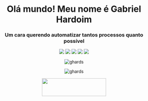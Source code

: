 <h1 align="center">Olá mundo! Meu nome é Gabriel Hardoim</h1>
<h3 align="center">Um cara querendo automatizar tantos processos quanto possível</h3>
<p align="center">
  <a href="https://linkedin.com/in/ghardoim"><img src="https://img.shields.io/badge/-LinkedIn-0077B5?style=flat&logo=Linkedin&logoColor=white"/></a>
  <a href="https://pt.stackoverflow.com/users/110627/"><img src="https://img.shields.io/badge/-StackOverflow-E4405F?style=flat&logo=StackOverflow&logoColor=white&color=green"/></a>
  <a href="ghardoim@hotmail.com"><img src="https://img.shields.io/badge/-ghardoim@hotmail.com-0078D4?style=flat&logo=Microsoft-Outlook&logoColor=white"/></a>
  <a href="https://instagram.com/ghardoim.dx"><img src="https://img.shields.io/badge/-Instagram-E4405F?style=flat&logo=Instagram&logoColor=white&color=red"/></a>
  <a href="https://facebook.com/gabriel.hardoim"><img src="https://img.shields.io/badge/-Facebook-1877F2?style=flat&logo=Facebook&logoColor=white"/></a>
</p>

<p align="center"><img src="https://github-readme-stats.vercel.app/api?username=ghards&show_icons=true&locale=en&theme=dracule&hide_title=true&include_all_commits=true&hide=contribs" alt="ghards" /></p>
<p align="center"><img src="https://github-readme-stats.vercel.app/api/top-langs?username=ghards&langs_count=6&locale=en&layout=compact&theme=dracule&hide_title=true" alt="ghards" /></p>
<p align="center"><a href="https://pt.stackoverflow.com/users/110627/gabriel-hardoim?tab=profile"><img src="https://stackexchange.com/users/flair/13394224.png" width="208" height="58"></a></p>
